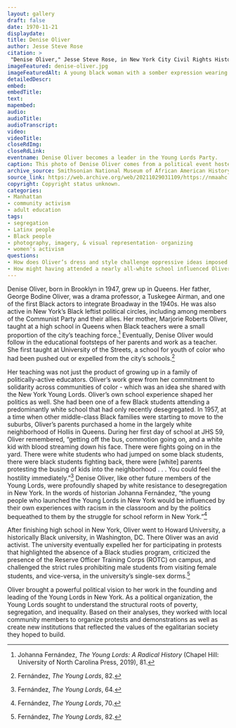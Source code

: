 ```yaml
--- 
layout: gallery
draft: false
date: 1970-11-21
displaydate: 
title: Denise Oliver
author: Jesse Steve Rose
citation: >
 "Denise Oliver," Jesse Steve Rose, in New York City Civil Rights History Project, Accessed: [Month Day, Year], https://nyccivilrightshistory.org/gallery/denise-oliver.
imageFeatured: denise-oliver.jpg
imageFeaturedAlt: A young black woman with a somber expression wearing a beret with political buttons and a leather jacket. She's holding a disposable coffee cup and a cigarette.
detailedDescr: 
embed: 
embedTitle: 
text: 
mapembed: 
audio: 
audioTitle: 
audioTranscript: 
video: 
videoTitle: 
closeRdImg: 
closeRdLink: 
eventname: Denise Oliver becomes a leader in the Young Lords Party.
caption: This photo of Denise Oliver comes from a political event hosted by the Black Panther Party and the Young Lords Party. Oliver became a high ranking member of the Young Lords and has continued her organizing work since being a member of the party. 
archive_source: Smithsonian National Museum of African American History and Culture
source_link: https://web.archive.org/web/20211029031109/https://nmaahc.si.edu/object/nmaahc_2014.109.7.4
copyright: Copyright status unknown.
categories: 
- Manhattan
- community activism
- adult education
tags: 
- segregation
- Latinx people
- Black people
- photography, imagery, & visual representation- organizing
- women's activism
questions: 
- How does Oliver’s dress and style challenge oppressive ideas imposed on Black women?
- How might having attended a nearly all-white school influenced Oliver’s activism?
--- 
```


Denise Oliver, born in Brooklyn in 1947, grew up in Queens. Her father, George Bodine Oliver, was a drama professor, a Tuskegee Airman, and one of the first Black actors to integrate Broadway in the 1940s. He was also active in New York’s Black leftist political circles, including among members of the Communist Party and their allies. Her mother, Marjorie Roberts Oliver, taught at a high school in Queens when Black teachers were a small proportion of the city’s teaching force.[^1] Eventually, Denise Oliver would follow in the educational footsteps of her parents and work as a teacher. She first taught at University of the Streets, a school for youth of color who had been pushed out or expelled from the city’s schools.[^2]

Her teaching was not just the product of growing up in a family of politically-active educators. Oliver’s work grew from her commitment to solidarity across communities of color - which was an idea she shared with the New York Young Lords. Oliver’s own school experience shaped her politics as well. She had been one of a few Black students attending a predominantly white school that had only recently desegregated. In 1957, at a time when other middle-class Black families were starting to move to the suburbs, Oliver’s parents purchased a home in the largely white neighborhood of Hollis in Queens. During her first day of school at JHS 59, Oliver remembered, “getting off the bus, commotion going on, and a white kid with blood streaming down his face. There were fights going on in the yard. There were white students who had jumped on some black students, there were black students fighting back, there were \[white\] parents protesting the busing of kids into the neighborhood . . . You could feel the hostility immediately.”[^3] Denise Oliver, like other future members of the Young Lords, were profoundly shaped by white resistance to desegregation in New York. In the words of historian Johanna Fernández, “the young people who launched the Young Lords in New York would be influenced by their own experiences with racism in the classroom and by the politics bequeathed to them by the struggle for school reform in New York.”[^4]

After finishing high school in New York, Oliver went to Howard University, a historically Black university, in Washington, DC. There Oliver was an avid activist. The university eventually expelled her for participating in protests that highlighted the absence of a Black studies program, criticized the presence of the Reserve Officer Training Corps (ROTC) on campus, and challenged the strict rules prohibiting male students from visiting female students, and vice-versa, in the university’s single-sex dorms.[^5]

Oliver brought a powerful political vision to her work in the founding and leading of the Young Lords in New York. As a political organization, the Young Lords sought to understand the structural roots of poverty, segregation, and inequality. Based on their analyses, they worked with local community members to organize protests and demonstrations as well as create new institutions that reflected the values of the egalitarian society they hoped to build.

[^1]: Johanna Fernández, *The Young Lords: A Radical History* (Chapel Hill: University of North Carolina Press, 2019), 81.

[^2]: Fernández, *The Young Lords*, 82.

[^3]: Fernández, *The Young Lords*, 64.

[^4]: Fernández, *The Young Lords*, 70.

[^5]: Fernández, *The Young Lords*, 82.
